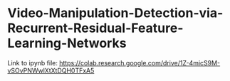 # Video-Manipulation-Detection-via-Recurrent-Residual-Feature-Learning-Networks

Link to ipynb file: https://colab.research.google.com/drive/1Z-4micS9M-vSOvPNWwlXtXtDQH0TFxA5
